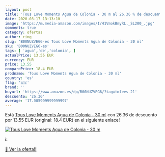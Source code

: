 ```yaml
---
layout: post
title: 'Tous Love Moments Agua de Colonia - 30 m al 26.36 % de descuento'
date: 2020-03-17 13:13:10
image: 'https://m.media-amazon.com/images/I/41VmokBmyRL._SL200_.jpg'
comments: true
category: ofertas
author: ring
slug: 'B00NUZVEG6-es Tous Love Moments Agua de Colonia - 30 ml'
sku: 'B00NUZVEG6-es'
tags: [ 'agua','de','colonia', ]
actualPrice: 13.55 EUR
currency: EUR
price: 13.55
comparePrice: 18.4 EUR
prodname: 'Tous Love Moments Agua de Colonia - 30 ml'
country: 'es'
flag: '🇪🇸'
brand: ''
buyurl: 'https://www.amazon.es/dp/B00NUZVEG6/?tag=tolees-21'
descuento: '26.36'
average: '17.005999999999997'
---
```


Está [Tous Love Moments Agua de Colonia - 30 ml](https://www.amazon.es/dp/B00NUZVEG6/?tag=tolees-21) con 26.36 de descuento por 13.55 EUR (original: 18.4 EUR) en el siguiente enlace!

[![Tous Love Moments Agua de Colonia - 30 m](https://m.media-amazon.com/images/I/41VmokBmyRL._SL200_.jpg)](https://www.amazon.es/dp/B00NUZVEG6/?tag=tolees-21)

ℹ️:


[🛒 Ver la oferta!!](https://www.amazon.es/dp/B00NUZVEG6/?tag=tolees-21)
